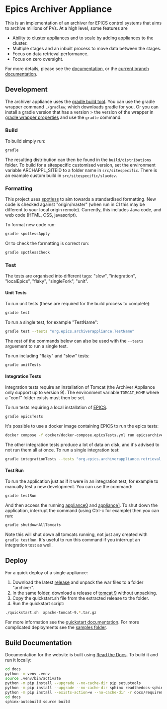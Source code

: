 # Epics Archiver Appliance

This is an implementation of an archiver for EPICS control systems that aims to archive millions of PVs.
At a high level, some features are
- Ability to cluster appliances and to scale by adding appliances to the cluster.
- Multiple stages and an inbuilt process to move data between the stages.
- Focus on data retrieval performance.
- Focus on zero oversight.

For more details, please see the [documentation](http://slacmshankar.github.io/epicsarchiver_docs/index.html), or the [current branch documentation](docs).

## Development

The archiver appliance uses the [gradle build tool](https://gradle.org/).
You can use the gradle wrapper command `./gradlew`, which downloads gradle for you. Or you can install
a gradle version that has a version > the version of the wrapper in
[gradle wrapper properties](gradle-wrapper.properties) and use the `gradle` command.

### Build

To build simply run:

```bash
gradle
```

The resulting distribution can then be found in the `build/distributions` folder. To build for a sitespecific customised
version, set the environment variable ARCHAPPL_SITEID to a folder name in `src/sitespecific`. There is an example
custom build in `src/sitespecific/slacdev`.

### Formatting

This project uses [spotless](https://github.com/diffplug/spotless) to aim towards a standardised formatting.
New code is checked against "origin/master" (when run in CI this may be different to your local origin remote).
Currently, this includes Java code, and web code (HTML, CSS, javascript).

To format new code run:

```bash
gradle spotlessApply
```

Or to check the formatting is correct run:

```bash
gradle spotlessCheck
```

### Test

The tests are organised into different tags: "slow", "integration", "localEpics", "flaky", "singleFork", "unit".

#### Unit Tests
To run unit tests (these are required for the build process to complete):

```bash
gradle test
```

To run a single test, for example "TestName":

```bash
gradle test --tests "org.epics.archiverappliance.TestName"
```

The rest of the commands below can also be used with the `--tests` arguement to run a single test.

To run including "flaky" and "slow" tests:

```bash
gradle unitTests
```

#### Integration Tests

Integration tests require an installation of Tomcat (the Archiver Appliance only support up to version 9).
The environment variable `TOMCAT_HOME` where a "conf" folder exists must then be set.

To run tests requiring a local installation of [EPICS](https://epics-controls.org/).

```bash
gradle epicsTests
```

It's possible to use a docker image containing EPICS to run the epics tests:

```bash
docker compose -f docker/docker-compose.epicsTests.yml run epicsarchiver-test
```

The other integration tests produce a lot of data on disk, and it's advised to not run them all at once.
To run a single integration test:

```bash
gradle integrationTests --tests "org.epics.archiverappliance.retrieval.DataRetrievalServletTest"
```

#### Test Run

To run the application just as if it were in an integration test, for example to manually test a new development.
You can use the command:

```bash
gradle testRun
```

And then access the running [appliance0](http://localhost:17665/mgmt) and [appliance1](http://localhost:17666/mgmt).
To shut down the application, interrupt the command (using Ctrl-c for example) then you can run:

```bash
gradle shutdownAllTomcats
```

Note this will shut down all tomcats running, not just any created with `gradle testRun`. It's useful to run this
command if you interrupt an integration test as well.

## Deploy

For a quick deploy of a single appliance:

1. Download the latest [release](https://github.com/archiver-appliance/epicsarchiverap/releases)
	and unpack the war files to a folder "archiver".
2. In the same folder, download a release of [tomcat 9](https://tomcat.apache.org/download-90.cgi) without unpacking.
3. Copy the quickstart.sh file from the extracted release to the folder.
4. Run the quickstart script:

```bash
./quickstart.sh  apache-tomcat-9.*.tar.gz
```

For more information see the [quickstart documentation](docs/quickstart.html). For more complicated
deployments see the [samples folder](docs/samples).

## Build Documentation

Documentation for the website is built using [Read the Docs](http://readthedocs.org). 
To build it and run it locally:

```bash
cd docs
python -m venv .venv
source .venv/bin/activate
python -m pip install --upgrade --no-cache-dir pip setuptools
python -m pip install --upgrade --no-cache-dir sphinx readthedocs-sphinx-ext 
python -m pip install --exists-action=w --no-cache-dir -r docs/requirements.txt 
cd docs
sphinx-autobuild source build 
```